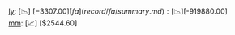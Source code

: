 [ly](record/ly/summary.md): [📉] [$-3307.00]  
[fa](record/fa/summary.md): [📉] [$-919880.00]  
[mm](record/mm/summary.md): [📈] [$2544.60]  
